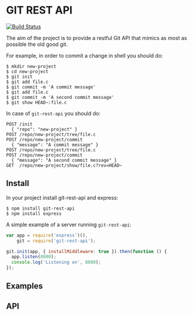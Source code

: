 # GIT REST API

[![Build Status](https://travis-ci.org/korya/node-git-rest-api.png?branch=master)](https://travis-ci.org/korya/node-git-rest-api)

The aim of the project is to provide a restful Git API that
mimics as most as possible the old good git.

For example, in order to commit a change in shell you should do:
```shell
$ mkdir new-project
$ cd new-project
$ git init
$ git add file.c
$ git commit -m 'A commit message'
$ git add file.c
$ git commit -m 'A second commit message'
$ git show HEAD~:file.c
```

In case of `git-rest-api` you should do:
```shell
POST /init
  { "repo": "new-project" }
POST /repo/new-project/tree/file.c
POST /repo/new-project/commit
  { "message": "A commit message" }
POST /repo/new-project/tree/file.c
POST /repo/new-project/commit
  { "message": "A second commit message" }
GET  /repo/new-project/show/file.c?rev=HEAD~
```

## Install

In your project install git-rest-api and express:
```shell
$ npm install git-rest-api
$ npm install express
```

A simple example of a server running `git-rest-api`:
```javascript
var app = require('express')(),
    git = require('git-rest-api');

git.init(app, { installMiddleware: true }).then(function () {
  app.listen(8080);
  console.log('Listening on', 8080);
});
```

## Examples

## API
